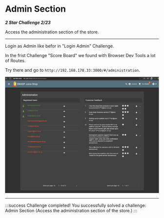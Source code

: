 # Admin Section

***2 Star Challenge 2/23***

Access the administration section of the store.

---

Login as Admin like befor in "Login Admin" Challenge.

In the frist Challenge "Score Board" we found with Browser Dev Tools a lot of Routes.

Try there and go to `http://192.168.178.33:3000/#/administration`.

![administration.png](../img/administration.png)

---

:::success Challenge completed!
You successfully solved a challenge: Admin Section (Access the administration section of the store.)
:::

